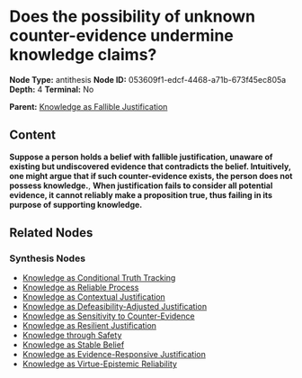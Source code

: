 # Does the possibility of unknown counter-evidence undermine knowledge claims?

**Node Type:** antithesis
**Node ID:** 053609f1-edcf-4468-a71b-673f45ec805a
**Depth:** 4
**Terminal:** No

**Parent:** [Knowledge as Fallible Justification](knowledge-as-fallible-justification-synthesis-6512ed5b-3df0-4e76-97cf-4ac0a09a6999.md)

## Content

**Suppose a person holds a belief with fallible justification, unaware of existing but undiscovered evidence that contradicts the belief. Intuitively, one might argue that if such counter-evidence exists, the person does not possess knowledge.**, **When justification fails to consider all potential evidence, it cannot reliably make a proposition true, thus failing in its purpose of supporting knowledge.**

## Related Nodes

### Synthesis Nodes

- [Knowledge as Conditional Truth Tracking](knowledge-as-conditional-truth-tracking-synthesis-f08f48b3-b56c-464a-b3f3-5fa4b54a02a4.md)
- [Knowledge as Reliable Process](knowledge-as-reliable-process-synthesis-cf4c031d-e582-4bed-8b8a-be8a60743498.md)
- [Knowledge as Contextual Justification](knowledge-as-contextual-justification-synthesis-ca58cc86-7454-4f34-a8c6-c2cd3eed07b4.md)
- [Knowledge as Defeasibility-Adjusted Justification](knowledge-as-defeasibility-adjusted-justification-synthesis-dfb3cb6b-6d57-4867-9294-bf83d30f2b10.md)
- [Knowledge as Sensitivity to Counter-Evidence](knowledge-as-sensitivity-to-counter-evidence-synthesis-24d943b6-8e31-48ef-acc9-c8feec158dce.md)
- [Knowledge as Resilient Justification](knowledge-as-resilient-justification-synthesis-682897c2-b11b-4977-acec-3010936706ee.md)
- [Knowledge through Safety](knowledge-through-safety-synthesis-70ee7ccd-ffc9-445c-b4f9-9ac6dbe753bf.md)
- [Knowledge as Stable Belief](knowledge-as-stable-belief-synthesis-79065f65-9b28-46f3-8392-096a81b64a52.md)
- [Knowledge as Evidence-Responsive Justification](knowledge-as-evidence-responsive-justification-synthesis-e05a8c79-8587-4180-a84a-e5e8d1ca36e1.md)
- [Knowledge as Virtue-Epistemic Reliability](knowledge-as-virtue-epistemic-reliability-synthesis-fb48344d-a49b-418a-91ab-32e5c89e59e7.md)
